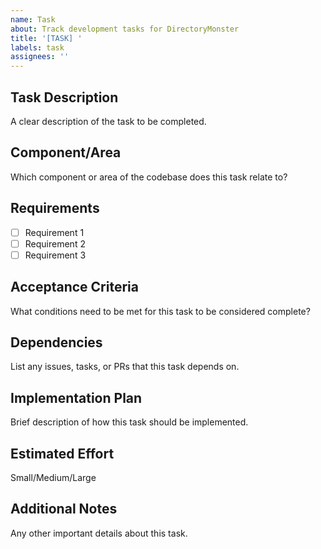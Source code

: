 ```yaml
---
name: Task
about: Track development tasks for DirectoryMonster
title: '[TASK] '
labels: task
assignees: ''
---
```


## Task Description
A clear description of the task to be completed.

## Component/Area
Which component or area of the codebase does this task relate to?

## Requirements
- [ ] Requirement 1
- [ ] Requirement 2
- [ ] Requirement 3

## Acceptance Criteria
What conditions need to be met for this task to be considered complete?

## Dependencies
List any issues, tasks, or PRs that this task depends on.

## Implementation Plan
Brief description of how this task should be implemented.

## Estimated Effort
Small/Medium/Large

## Additional Notes
Any other important details about this task.